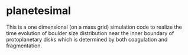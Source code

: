 planetesimal
============

This is a one dimensional (on a mass grid) simulation code to realize the time evolution of boulder size distribution near the inner boundary of protoplanetary disks which is determined by both coagulation and fragmentation.
